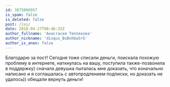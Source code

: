 ```yaml
---
id: 3875066957
is_spam: false
is_deleted: false
post: /ivi/
date: 2018-04-27T08:46:33Z
author_fullname: 'Анастасия Теплякова'
author_nickname: 'disqus_BsBnhbwSrG'
author_is_anon: false
---
```


<p>Благодарю за пост! Сегодня тоже списали деньги, поискала похожую проблему в интернете, наткнулась на вашу, поступила также-позвонила в поддержку) сначала девушка пыталась мне доказать, что изначально написано и я соглашалась с автопродлением подписки, но доказать не удалось)) обещали вернуть деньги!</p>

